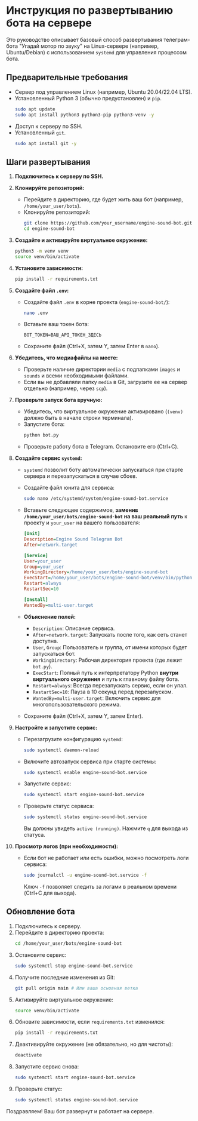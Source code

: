 # Инструкция по развертыванию бота на сервере

Это руководство описывает базовый способ развертывания телеграм-бота "Угадай мотор по звуку" на Linux-сервере (например, Ubuntu/Debian) с использованием `systemd` для управления процессом бота.

## Предварительные требования

*   Сервер под управлением Linux (например, Ubuntu 20.04/22.04 LTS).
*   Установленный Python 3 (обычно предустановлен) и `pip`.
    ```bash
    sudo apt update
    sudo apt install python3 python3-pip python3-venv -y
    ```
*   Доступ к серверу по SSH.
*   Установленный `git`.
    ```bash
    sudo apt install git -y
    ```

## Шаги развертывания

1.  **Подключитесь к серверу по SSH.**

2.  **Клонируйте репозиторий:**
    *   Перейдите в директорию, где будет жить ваш бот (например, `/home/your_user/bots`).
    *   Клонируйте репозиторий:
        ```bash
        git clone https://github.com/your_username/engine-sound-bot.git # Замените на ваш URL
        cd engine-sound-bot
        ```

3.  **Создайте и активируйте виртуальное окружение:**
    ```bash
    python3 -m venv venv
    source venv/bin/activate
    ```

4.  **Установите зависимости:**
    ```bash
    pip install -r requirements.txt
    ```

5.  **Создайте файл `.env`:**
    *   Создайте файл `.env` в корне проекта (`engine-sound-bot/`):
        ```bash
        nano .env
        ```
    *   Вставьте ваш токен бота:
        ```env
        BOT_TOKEN=ВАШ_API_ТОКЕН_ЗДЕСЬ
        ```
    *   Сохраните файл (Ctrl+X, затем Y, затем Enter в `nano`).

6.  **Убедитесь, что медиафайлы на месте:**
    *   Проверьте наличие директории `media` с подпапками `images` и `sounds` и всеми необходимыми файлами.
    *   Если вы не добавляли папку `media` в Git, загрузите ее на сервер отдельно (например, через `scp`).

7.  **Проверьте запуск бота вручную:**
    *   Убедитесь, что виртуальное окружение активировано (`(venv)` должно быть в начале строки терминала).
    *   Запустите бота:
        ```bash
        python bot.py
        ```
    *   Проверьте работу бота в Telegram. Остановите его (Ctrl+C).

8.  **Создайте сервис `systemd`:**
    *   `systemd` позволит боту автоматически запускаться при старте сервера и перезапускаться в случае сбоев.
    *   Создайте файл юнита для сервиса:
        ```bash
        sudo nano /etc/systemd/system/engine-sound-bot.service
        ```
    *   Вставьте следующее содержимое, **заменив `/home/your_user/bots/engine-sound-bot` на ваш реальный путь** к проекту и `your_user` на вашего пользователя:

        ```ini
        [Unit]
        Description=Engine Sound Telegram Bot
        After=network.target

        [Service]
        User=your_user
        Group=your_user
        WorkingDirectory=/home/your_user/bots/engine-sound-bot
        ExecStart=/home/your_user/bots/engine-sound-bot/venv/bin/python bot.py
        Restart=always
        RestartSec=10

        [Install]
        WantedBy=multi-user.target
        ```

    *   **Объяснение полей:**
        *   `Description`: Описание сервиса.
        *   `After=network.target`: Запускать после того, как сеть станет доступна.
        *   `User`, `Group`: Пользователь и группа, от имени которых будет запускаться бот.
        *   `WorkingDirectory`: Рабочая директория проекта (где лежит `bot.py`).
        *   `ExecStart`: Полный путь к интерпретатору Python **внутри виртуального окружения** и путь к главному файлу бота.
        *   `Restart=always`: Всегда перезапускать сервис, если он упал.
        *   `RestartSec=10`: Пауза в 10 секунд перед перезапуском.
        *   `WantedBy=multi-user.target`: Включить сервис для многопользовательского режима.

    *   Сохраните файл (Ctrl+X, затем Y, затем Enter).

9.  **Настройте и запустите сервис:**
    *   Перезагрузите конфигурацию `systemd`:
        ```bash
        sudo systemctl daemon-reload
        ```
    *   Включите автозапуск сервиса при старте системы:
        ```bash
        sudo systemctl enable engine-sound-bot.service
        ```
    *   Запустите сервис:
        ```bash
        sudo systemctl start engine-sound-bot.service
        ```
    *   Проверьте статус сервиса:
        ```bash
        sudo systemctl status engine-sound-bot.service
        ```
        Вы должны увидеть `active (running)`. Нажмите `q` для выхода из статуса.

10. **Просмотр логов (при необходимости):**
    *   Если бот не работает или есть ошибки, можно посмотреть логи сервиса:
        ```bash
        sudo journalctl -u engine-sound-bot.service -f
        ```
        Ключ `-f` позволяет следить за логами в реальном времени (Ctrl+C для выхода).

## Обновление бота

1.  Подключитесь к серверу.
2.  Перейдите в директорию проекта:
    ```bash
    cd /home/your_user/bots/engine-sound-bot
    ```
3.  Остановите сервис:
    ```bash
    sudo systemctl stop engine-sound-bot.service
    ```
4.  Получите последние изменения из Git:
    ```bash
    git pull origin main # Или ваша основная ветка
    ```
5.  Активируйте виртуальное окружение:
    ```bash
    source venv/bin/activate
    ```
6.  Обновите зависимости, если `requirements.txt` изменился:
    ```bash
    pip install -r requirements.txt
    ```
7.  Деактивируйте окружение (не обязательно, но для чистоты):
    ```bash
    deactivate
    ```
8.  Запустите сервис снова:
    ```bash
    sudo systemctl start engine-sound-bot.service
    ```
9.  Проверьте статус:
    ```bash
    sudo systemctl status engine-sound-bot.service
    ```

Поздравляем! Ваш бот развернут и работает на сервере. 